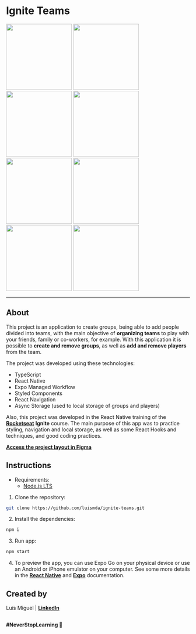 # Ignite Teams

<img width="180" src="https://github.com/luismda/ignite-teams/assets/88680118/fbdf84ed-bc32-4355-946b-4a049ff8fcf6" alt="" />
<img width="180" src="https://github.com/luismda/ignite-teams/assets/88680118/b6d1accc-28cc-4e0b-95c3-3d47c68496ac" alt="" />
<img width="180" src="https://github.com/luismda/ignite-teams/assets/88680118/68a4554e-9b7e-4482-abf5-a35747183a27" alt="" />
<img width="180" src="https://github.com/luismda/ignite-teams/assets/88680118/86ac11e3-736d-4b06-b880-d48f5324f6a7" alt="" />
<img width="180" src="https://github.com/luismda/ignite-teams/assets/88680118/fb931e11-8354-4f2e-8765-f8fc30b42b5c" alt="" />
<img width="180" src="https://github.com/luismda/ignite-teams/assets/88680118/13d2be22-9d1a-49ad-be77-2b40f8a52dbd" alt="" />
<img width="180" src="https://github.com/luismda/ignite-teams/assets/88680118/0e67b385-53d5-4194-ab30-2dcaff093375" alt="" />
<img width="180" src="https://github.com/luismda/ignite-teams/assets/88680118/955359bd-0196-4661-884d-fb5aee1b3189" alt="" />

---

## About

This project is an application to create groups, being able to add people divided into teams, with the main objective of **organizing teams** to play with your friends, family or co-workers, for example. With this application it is possible to **create and remove groups**, as well as **add and remove players** from the team. 

The project was developed using these technologies:
- TypeScript
- React Native
- Expo Managed Workflow
- Styled Components
- React Navigation
- Async Storage (used to local storage of groups and players)

Also, this project was developed in the React Native training of the [**Rocketseat**](https://github.com/rocketseat-education) **Ignite** course. The main purpose of this app was to practice styling, navigation and local storage, as well as some React Hooks and techniques, and good coding practices.

[**Access the project layout in Figma**](https://www.figma.com/community/file/1151864427495057381)

## Instructions

- Requirements:
  - [Node.js LTS](https://nodejs.org/en)

1. Clone the repository:

```sh
git clone https://github.com/luismda/ignite-teams.git
```

2. Install the dependencies:

```sh
npm i
```

3. Run app:

```sh
npm start
```

4. To preview the app, you can use Expo Go on your physical device or use an Android or iPhone emulator on your computer. See some more details in the [**React Native**](https://reactnative.dev/docs/environment-setup?guide=quickstart) and [**Expo**](https://docs.expo.dev/get-started/expo-go/) documentation.

## Created by

Luís Miguel | [**LinkedIn**](https://www.linkedin.com/in/luis-miguel-dutra-alves/)

##

**#NeverStopLearning 🚀**